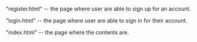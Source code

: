 "register.html"
-- the page where user are able to sign up for an account.

"login.html"
-- the page where user are able to sign in for their account.

"index.html"
-- the page where the contents are.
